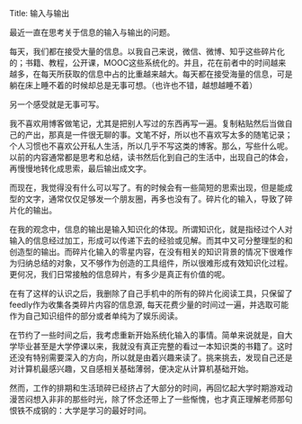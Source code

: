 Title: 输入与输出

最近一直在思考关于信息的输入与输出的问题。  

每天，我们都在接受大量的信息。以我自己来说，微信、微博、知乎这些碎片化的；书籍、教程，公开课，MOOC这些系统化的。并且，花在前者中的时间越来越多，在每天所获取的信息中占的比重越来越大。每天都在接受海量的信息，可是躺在床上睡不着的时候却总是无事可想。（也许也不错，越想越睡不着）  

另一个感受就是无事可写。  

我不喜欢用博客做笔记，尤其是把别人写过的东西再写一遍。复制粘贴然后当做自己的产出，那真是一件很无聊的事。文笔不好，所以也不喜欢写太多的随笔记录；个人习惯也不喜欢公开私人生活，所以几乎不写这类的博客。那么，写些什么呢。以前的内容通常都是思考和总结，读书然后化到自己的生活中，出现自己的体会，再慢慢地转化成思索，最后输出成文字。  

而现在，我觉得没有什么可以写了。有的时候会有一些简短的思索出现，但是能成型的文字，通常仅仅足够发一个朋友圈，再多也没有了。碎片化的输入，导致了碎片化的输出。  

在我的观念中，信息的输出是输入知识化的体现。所谓知识化，就是指经过个人对输入的信息经过加工，形成可以传递下去的经验或见解。而其中又可分整理型的和创造型的输出。而碎片化输入的零星内容，在没有相关的知识背景的情况下很难作为归纳总结的对象，又不够作为创造的工具组件，所以很难形成有效知识化过程。更何况，我们日常接触的信息碎片，有多少是真正有价值的呢。  

在有了这样的认识之后，我删除了自己手机中的所有的碎片化阅读工具，只保留了feedly作为收集各类碎片内容的信息源, 每天花费少量的时间过一遍，并选取可能作为自己知识组件的部分或者单纯为了娱乐阅读。  

在节约了一些时间之后，我考虑重新开始系统化输入的事情。简单来说就是，自大学毕业甚至是大学停课以来，我就没有真正完整的看过一本知识类的书籍了。这时还没有特别需要深入的方向，所以就是由着兴趣来读了。挑来挑去，发现自己还是对计算机最感兴趣，又自感相关基础薄弱，便决定从计算机基础开始。  

然而，工作的排期和生活琐碎已经挤占了大部分的时间，再回忆起大学时期游戏动漫苦闷想入非非的那些时光，除了怀念还带上了一些惭愧，也才真正理解老师那句恨铁不成钢的：大学是学习的最好时间。  
